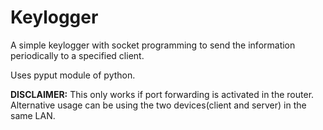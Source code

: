 # Keylogger
A simple keylogger with socket programming to send the information periodically to a specified client.  
  

Uses pyput module of python.
  
**DISCLAIMER:** This only works if port forwarding is activated in the router. Alternative usage can be using the two devices(client and server) in the same LAN.
